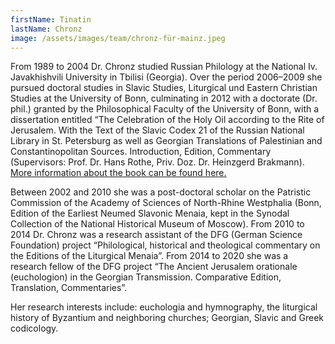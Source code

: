 ```yaml
---
firstName: Tinatin
lastName: Chronz
image: /assets/images/team/chronz-für-mainz.jpeg
---
```

From 1989 to 2004 Dr. Chronz studied Russian Philology at the National Iv. Javakhishvili University in Tbilisi (Georgia). Over the period 2006–2009 she pursued doctoral studies in Slavic Studies, Liturgical und Eastern Christian Studies at the University of Bonn, culminating in 2012 with a doctorate (Dr. phil.) granted by the Philosophical Faculty of the University of Bonn, with a dissertation entitled “The Celebration of the Holy Oil according to the Rite of Jerusalem. With the Text of the Slavic Codex 21 of the Russian National Library in St. Petersburg as well as Georgian Translations of Palestinian and Constantinopolitan Sources. Introduction, Edition, Commentary (Supervisors: Prof. Dr. Hans Rothe, Priv. Doz. Dr. Heinzgerd Brakmann). [More information about the book can be found here.](https://studienjahr.de/forum-studienjahr/wissenschaftliche-buchreihe/band-18)

[](https://studienjahr.de/forum-studienjahr/wissenschaftliche-buchreihe/band-18)

Between 2002 and 2010 she was a post-doctoral scholar on the Patristic Commission of the Academy of Sciences of North-Rhine Westphalia (Bonn, Edition of the Earliest Neumed Slavonic Menaia, kept in the Synodal Collection of the National Historical Museum of Moscow). From 2010 to 2014 Dr. Chronz was a research assistant of the DFG (German Science Foundation) project “Philological, historical and theological commentary on the Editions of the Liturgical Menaia”. From 2014 to 2020 she was a research fellow of the DFG project “The Ancient Jerusalem orationale (euchologion) in the Georgian Transmission. Comparative Edition, Translation, Commentaries”.



Her research interests include: euchologia and hymnography, the liturgical history of Byzantium and neighboring churches; Georgian, Slavic and Greek codicology.
